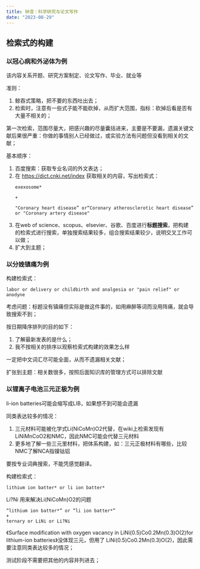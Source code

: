 ```yaml
---
title: 钟澄：科学研究与论文写作
date: "2023-08-29"
---
```


## 检索式的构建

### 以冠心病和外泌体为例

该内容关系开题、研究方案制定、论文写作、毕业、就业等

准则：

1. 鲸吞式策略，把不要的东西吐出去；
2. 检索时，注意有一些式子能不能砍掉，从而扩大范围，指标：砍掉后看是否有大量不相关的；

第一次检索，范围尽量大，把感兴趣的尽量囊括进来，主要是不要漏，遗漏关键文献后果很严重：你做的事情别人已经做过，或实验方法有问题但没看到相关的文献；

基本顺序：

1. 百度搜索：获取专业名词的外文表达；
2. 在 https://dict.cnki.net/index 获取相关的内容，写出检索式：
    ```
    exexosome*

    +
    
    "Coronary heart disease” or“Coronary atherosclerotic heart disease” or "Coronary artery disease"
    ```
3. 在web of science、scopus、elsevier、谷歌、百度进行**标题搜索**，把构建的检索式进行搜索，单独搜索结果较多，组合搜索结果较少，说明交叉工作可以做；
4. 扩大到主题；

### 以分娩镇痛为例

构建检索式：

```
labor or delivery or childbirth and analgesia or "pain relief" or anodyne
```

考虑问题：标题没有镇痛但实际是做这件事的，如用麻醉等词而没用阵痛，就会导致搜索不到；

按日期降序排列的目的如下：

1. 了解最新发表的是什么；
2. 我不按相关的排序以观察检索式构建的效果怎么样

一定把中文词汇尽可能全面，从而不遗漏相关文献；

扩张到主题：相关数很多，按照后面知识库的管理方式可以排除文献

### 以锂离子电池三元正极为例

li-ion batteries可能会缩写成LIB，如果想不到可能会遗漏

同类表达较多的情况：

1. 三元材料可能被化学式Li(NiCoMn)O2代替，在wiki上检索发现有LiNiMnCoO2和NMC，因此NMC可能会代替三元材料
2. 更多地了解一些三元里材料，把体系构建，如：三元正极材料有哪些，比较NMC了解NCA指镍钴铝

要按专业词典搜索，不能凭感觉翻译。

构建检索式：

```
lithium ion batter* or li ion batter*
```

Li?Ni 用来解决Li(NiCoMn)O2的问题

```
“lithium ion batter*” or “li ion batter*” 
+
ternary or LiNi or Li?Ni 
```

《Surface modification with oxygen vacancy in LiNi(0.5)Co0.2Mn(0.3)O(2)for lithium-ion batteries》没体现三元，但用了 LiNi(0.5)Co0.2Mn(0.3)O(2)，因此需要注意同类表达较多的情况；



测试阶段不需要把其他的内容并列进去；